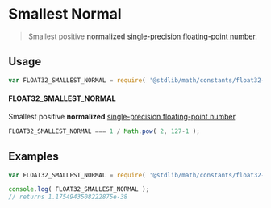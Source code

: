 Smallest Normal
===

> Smallest positive __normalized__ [single-precision floating-point number][ieee754].

<!-- <usage> -->
## Usage

``` javascript
var FLOAT32_SMALLEST_NORMAL = require( '@stdlib/math/constants/float32-smallest-normal' );
```

#### FLOAT32_SMALLEST_NORMAL

Smallest positive __normalized__ [single-precision floating-point number][ieee754].

``` javascript
FLOAT32_SMALLEST_NORMAL === 1 / Math.pow( 2, 127-1 );
```

<!-- </usage> -->

<!-- <examples> -->
## Examples

``` javascript
var FLOAT32_SMALLEST_NORMAL = require( '@stdlib/math/constants/float32-smallest-normal' );

console.log( FLOAT32_SMALLEST_NORMAL );
// returns 1.1754943508222875e-38
```

<!-- </examples> -->

<!-- <links> -->
[ieee754]: http://en.wikipedia.org/wiki/IEEE_754-1985
<!-- </links> -->
